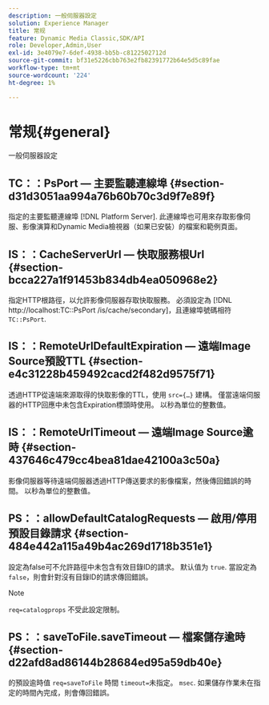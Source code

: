 ```yaml
---
description: 一般伺服器設定
solution: Experience Manager
title: 常规
feature: Dynamic Media Classic,SDK/API
role: Developer,Admin,User
exl-id: 3e4079e7-6def-4938-bb5b-c8122502712d
source-git-commit: bf31e5226cbb763e2fb82391772b64e5d5c89fae
workflow-type: tm+mt
source-wordcount: '224'
ht-degree: 1%

---
```


# 常规{#general}

一般伺服器設定

## TC：：PsPort — 主要監聽連線埠 {#section-d31d3051aa994a76b60b70c3d9f7e89f}

指定的主要監聽連線埠 [!DNL Platform Server]. 此連線埠也可用來存取影像伺服、影像演算和Dynamic Media檢視器（如果已安裝）的檔案和範例頁面。

## IS：：CacheServerUrl — 快取服務根Url {#section-bcca227a1f91453b834db4ea050968e2}

指定HTTP根路徑，以允許影像伺服器存取快取服務。 必須設定為 [!DNL http://localhost:TC::PsPort /is/cache/secondary]，且連線埠號碼相符 `TC::PsPort`.

## IS：：RemoteUrlDefaultExpiration — 遠端Image Source預設TTL {#section-e4c31228b459492cacd2f482d9575f71}

透過HTTP從遠端來源取得的快取影像的TTL，使用 `src={…}` 建構。 僅當遠端伺服器的HTTP回應中未包含Expiration標頭時使用。 以秒為單位的整數值。

## IS：：RemoteUrlTimeout — 遠端Image Source逾時 {#section-437646c479cc4bea81dae42100a3c50a}

影像伺服器等待遠端伺服器透過HTTP傳送要求的影像檔案，然後傳回錯誤的時間。 以秒為單位的整數值。

## PS：：allowDefaultCatalogRequests — 啟用/停用預設目錄請求 {#section-484e442a115a49b4ac269d1718b351e1}

設定為false可不允許路徑中未包含有效目錄ID的請求。 默认值为 `true`. 當設定為 `false`，則會針對沒有目錄ID的請求傳回錯誤。

>[!NOTE]
>
>`req=catalogprops` 不受此設定限制。

## PS：：saveToFile.saveTimeout — 檔案儲存逾時 {#section-d22afd8ad86144b28684ed95a59db40e}

的預設逾時值 `req=saveToFile` 時間 `timeout=`未指定。 `msec`. 如果儲存作業未在指定的時間內完成，則會傳回錯誤。
